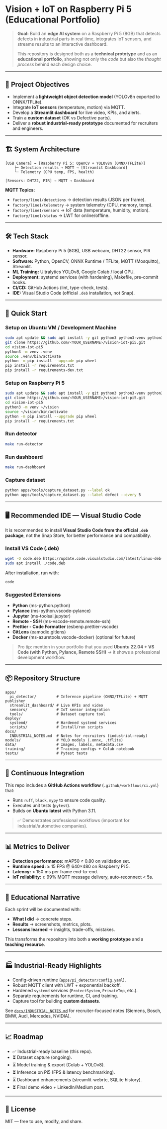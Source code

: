 # Vision + IoT on Raspberry Pi 5 (Educational Portfolio)

> **Goal:** Build an **edge AI system** on a Raspberry Pi 5 (8GB) that detects defects in industrial parts in real time, integrates IoT sensors, and streams results to an interactive dashboard.  
>
> This repository is designed both as a **technical prototype** and as an **educational portfolio**, showing not only the *code* but also the *thought process* behind each design choice.

---

## 🎯 Project Objectives
- Implement a **lightweight object detection model** (YOLOv8n exported to ONNX/TFLite).  
- Integrate **IoT sensors** (temperature, motion) via MQTT.  
- Develop a **Streamlit dashboard** for live video, KPIs, and alerts.  
- Train a **custom dataset** (OK vs Defective parts).  
- Deliver a **robust industrial-ready prototype** documented for recruiters and engineers.  

---

## 🏗️ System Architecture
```
[USB Camera] → [Raspberry Pi 5: OpenCV + YOLOv8n (ONNX/TFLite)]
    ├─ Detection results → MQTT → [Streamlit Dashboard]
    └─ Telemetry (CPU temp, FPS, health)

[Sensors: DHT22, PIR] → MQTT → Dashboard
```

**MQTT Topics:**
- `factory/line1/detections` → detection results (JSON per frame).  
- `factory/line1/telemetry` → system telemetry (CPU, memory, temp).  
- `factory/line1/sensors` → IoT data (temperature, humidity, motion).  
- `factory/line1/status` → LWT for online/offline.  

---

## 🛠️ Tech Stack
- **Hardware:** Raspberry Pi 5 (8GB), USB webcam, DHT22 sensor, PIR sensor.  
- **Software:** Python, OpenCV, ONNX Runtime / TFLite, MQTT (Mosquitto), Streamlit.  
- **ML Training:** Ultralytics YOLOv8, Google Colab / local GPU.  
- **Deployment:** systemd services (with hardening), Makefile, pre-commit hooks.  
- **CI/CD:** GitHub Actions (lint, type-check, tests).  
- **IDE:** Visual Studio Code (official `.deb` installation, not Snap).  

---

## 🚀 Quick Start

### Setup on Ubuntu VM / Development Machine
```bash
sudo apt update && sudo apt install -y git python3 python3-venv python3-pip ffmpeg
git clone https://github.com/<YOUR_USERNAME>/vision-iot-pi5.git
cd vision-iot-pi5
python3 -m venv .venv
source .venv/bin/activate
python -m pip install --upgrade pip wheel
pip install -r requirements.txt
pip install -r requirements-dev.txt
```

### Setup on Raspberry Pi 5
```bash
sudo apt update && sudo apt install -y git python3 python3-venv python3-pip cmake ffmpeg mosquitto mosquitto-clients
git clone https://github.com/<YOUR_USERNAME>/vision-iot-pi5.git
cd vision-iot-pi5
python3 -m venv ~/vision
source ~/vision/bin/activate
python -m pip install --upgrade pip wheel
pip install -r requirements.txt
```

### Run detector
```bash
make run-detector
```

### Run dashboard
```bash
make run-dashboard
```

### Capture dataset
```bash
python apps/tools/capture_dataset.py --label ok
python apps/tools/capture_dataset.py --label defect --every 5
```

---

## 🖥️ Recommended IDE — Visual Studio Code

It is recommended to install **Visual Studio Code from the official `.deb` package**, not the Snap Store, for better performance and compatibility.

### Install VS Code (.deb)
```bash
wget -O code.deb https://update.code.visualstudio.com/latest/linux-deb-x64/stable
sudo apt install ./code.deb
```

After installation, run with:
```bash
code
```

### Suggested Extensions
- **Python** (ms-python.python)  
- **Pylance** (ms-python.vscode-pylance)  
- **Jupyter** (ms-toolsai.jupyter)  
- **Remote - SSH** (ms-vscode-remote.remote-ssh)  
- **Prettier - Code Formatter** (esbenp.prettier-vscode)  
- **GitLens** (eamodio.gitlens)  
- **Docker** (ms-azuretools.vscode-docker) (optional for future)  

> Pro tip: mention in your portfolio that you used **Ubuntu 22.04 + VS Code (with Python, Pylance, Remote SSH)** → it shows a professional development workflow.  

---

## 📦 Repository Structure
```
apps/
  pi_detector/         # Inference pipeline (ONNX/TFLite) + MQTT publisher
  streamlit_dashboard/ # Live KPIs and video
  sensors/             # IoT sensor integration
  tools/               # Dataset capture tool
deploy/
  systemd/             # Hardened systemd services
  scripts/             # Install/run scripts
docs/
  INDUSTRIAL_NOTES.md  # Notes for recruiters (industrial-ready)
models/                # YOLO models (.onnx, .tflite)
data/                  # Images, labels, metadata.csv
training/              # Training configs + Colab notebook
tests/                 # Pytest tests
```

---

## 🧪 Continuous Integration
This repo includes a **GitHub Actions workflow** (`.github/workflows/ci.yml`) that:  
- Runs `ruff`, `black`, `mypy` to ensure code quality.  
- Executes unit tests (`pytest`).  
- Builds on **Ubuntu latest** with Python 3.11.  

> ✅ Demonstrates professional workflows (important for industrial/automotive companies).  

---

## 📊 Metrics to Deliver
- **Detection performance:** mAP50 ≥ 0.80 on validation set.  
- **Runtime speed:** ≥ 15 FPS @ 640×480 on Raspberry Pi 5.  
- **Latency:** < 150 ms per frame end-to-end.  
- **IoT reliability:** ≥ 99% MQTT message delivery, auto-reconnect < 5s.  

---

## 📝 Educational Narrative
Each sprint will be documented with:  
- **What I did** → concrete steps.  
- **Results** → screenshots, metrics, plots.  
- **Lessons learned** → insights, trade-offs, mistakes.  

This transforms the repository into both a **working prototype** and a **teaching resource**.  

---

## 🏭 Industrial-Ready Highlights
- Config-driven runtime (`apps/pi_detector/config.yaml`).  
- Robust MQTT client with LWT + exponential backoff.  
- Hardened `systemd` services (`ProtectSystem`, `PrivateTmp`, etc.).  
- Separate requirements for runtime, CI, and training.  
- Capture tool for building **custom datasets**.  

See [`docs/INDUSTRIAL_NOTES.md`](docs/INDUSTRIAL_NOTES.md) for recruiter-focused notes (Siemens, Bosch, BMW, Audi, Mercedes, NVIDIA).  

---

## 📈 Roadmap
- ✅ Industrial-ready baseline (this repo).  
- ⏳ Dataset capture (ongoing).  
- ⏳ Model training & export (Colab + YOLOv8).  
- ⏳ Inference on Pi5 (FPS & latency benchmarking).  
- ⏳ Dashboard enhancements (streamlit-webrtc, SQLite history).  
- ⏳ Final demo video + LinkedIn/Medium post.  

---

## 📜 License
MIT — free to use, modify, and share.
